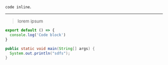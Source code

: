 `code inline`.

---

> lorem ipsum

```js
export default () => {
  console.log('Code block')
}
```

```java
public static void main(String[] args) {
  System.out.println("sdfs");
}
```
